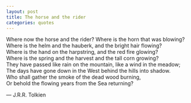 ```yaml
---
layout: post
title: The horse and the rider
categories: quotes
---
```


Where now the horse and the rider? Where is the horn that was blowing?  
Where is the helm and the hauberk, and the bright hair flowing?  
Where is the hand on the harpstring, and the red fire glowing?  
Where is the spring and the harvest and the tall corn growing?  
They have passed like rain on the mountain, like a wind in the meadow;  
The days have gone down in the West behind the hills into shadow.  
Who shall gather the smoke of the dead wood burning,  
Or behold the flowing years from the Sea returning?  

— J.R.R. Tolkien